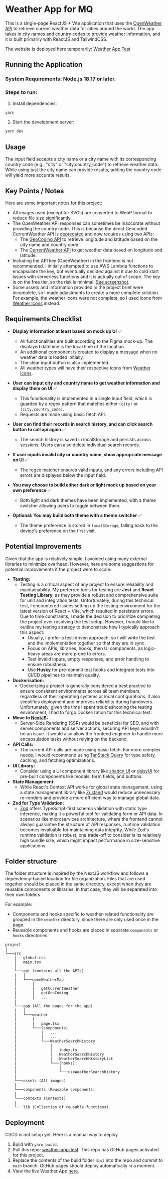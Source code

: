 # Weather App for MQ

This is a single-page ReactJS + Vite application that uses the [OpenWeather API](https://openweathermap.org/api) to retrieve current weather data for cities around the world. The app takes in city names and country codes to provide weather information, and it is built primarily with ReactJS and TailwindCSS.

The website is deployed here temporarily: [Weather App Test](https://wilsonphooyk.github.io/weather-app-test/)

## Running the Application

### System Requirements: Node.js 18.17 or later.

### Steps to run:
1. Install dependencies:
```bash
yarn
```
1. Start the development server:
```bash
yarn dev
```

## Usage

The input field accepts a city name or a city name with its corresponding country code (e.g., "city" or "city,country_code") to retrieve weather data. While using just the city name can provide results, adding the country code will yield more accurate results.

## Key Points / Notes

Here are some important notes for this project:

- All images used (except for SVGs) are converted to WebP format to reduce file size significantly.
- The OpenWeather API responses can sometimes be inaccurate without providing the country code. This is because the direct Geocoded CurrentWeather API is [deprecated](https://openweathermap.org/current#builtin) and now requires using two APIs:
  - The [GeoCoding API](https://openweathermap.org/api/geocoding-api) to retrieve longitude and latitude based on the city name and country code.
  - The [CurrentWeather API](https://openweathermap.org/current) to get weather data based on longitude and latitude.
- Including the API key (OpenWeather) in the frontend is not recommended. I initially attempted to use AWS Lambda functions to encapsulate the key, but eventually decided against it due to cold start issues with serverless functions and it is actually out of scope. The key is on the free tier, so the risk is minimal. [See screenshot](./docs/lambda.png).
- Some assets and information provided in the project brief were incomplete, so I made adjustments to create a more complete solution. For example, the weather icons were not complete, so I used icons from [Weather Icons](https://openweathermap.org/weather-conditions) instead.

## Requirements Checklist

- **Display information at least based on mock up UI** ✅
  - All functionalities are built according to the Figma mock-up. The displayed datetime is the local time of the location.
  - An additional component is created to display a message when no weather data is loaded initially.
  - The clear input button is also implemented.
  - All weather types will have their respective icons from [Weather Icons](https://openweathermap.org/weather-conditions).

- **User can input city and country name to get weather information and display them on UI** ✅
  - This functionality is implemented in a single input field, which is guarded by a regex pattern that matches either `(city)` or `(city,country_code)`.
  - Requests are made using basic fetch API.

- **User can find their records in search history, and can click search button to call api again** ✅
  - The search history is saved in localStorage and persists across sessions. Users can also delete individual search records.

- **If user inputs invalid city or country name, show appropriate message on UI** ✅
  - The regex matcher ensures valid inputs, and any errors including API errors are displayed below the input field.

- **You may choose to build either dark or light mock up based on your own preference** ✅
  - Both light and dark themes have been implemented, with a theme switcher allowing users to toggle between them.

- **Optional: You may build both theme with a theme switcher** ✅
  - The theme preference is stored in `localStorage`, falling back to the device's preference on the first visit.

## Potential Improvements

Given that the app is relatively simple, I avoided using many external libraries to minimize overhead. However, here are some suggestions for potential improvements if the project were to scale:

- **Testing:**
  - Testing is a critical aspect of any project to ensure reliability and maintainability. My preferred tools for testing are **Jest** and **React Testing Library**, as they provide a robust and comprehensive suite for unit and integration tests.
  Unfortunately, during this technical test, I encountered issues setting up the testing environment for the latest version of React + Vite, which resulted in persistent errors. Due to time constraints, I made the decision to prioritize completing the project over resolving the test setup. However, I would like to outline my testing strategy to demonstrate how I typically approach this aspect:
    - Usually, I prefer a test-driven approach, so I will write the test and the implementation together so that they are in sync.
    - Focus on APIs, libraries, hooks, then UI components, as logic-heavy areas are more prone to errors.
    - Test invalid inputs, empty responses, and error handling to ensure robustness.
    - Use **Husky** for pre-commit test hooks and integrate tests into CI/CD pipelines to maintain quality.
- **Dockerisation:**
  - Dockerizing a project is generally considered a best practice to ensure consistent environments across all team members, regardless of their operating systems or local configurations. It also simplifies deployment and improves reliability during handovers. Unfortunately, given the time I spent troubleshooting the testing environment, I had to forgo Dockerization for this technical test.
- **Move to [NextJS](https://nextjs.org/):**
  - Server-Side Rendering (SSR) would be beneficial for SEO, and with server components and server actions, securing API keys wouldn't be an issue. It would also allow the frontend engineer to handle more encapsulation tasks without relying on the backend.
- **API Calls:**
  - The current API calls are made using basic fetch. For more complex needs, I would recommend using [TanStack Query](https://tanstack.com/query/latest/docs/framework/react/overview) for type safety, caching, and fetching optimizations.
- **UI Library:**
  - Consider using a UI component library like [shadcn UI](https://ui.shadcn.com/) or [daisyUI](https://daisyui.com/) for pre-built components like modals, form fields, and buttons.
- **State Management:**
  - While React's Context API works for global state management, using a state management library like [Zustand](https://zustand.docs.pmnd.rs/getting-started/introduction) would reduce unnecessary re-renders and provide a more efficient way to manage global data.
- **Zod for Type Validation:**
  - [Zod](https://zod.dev/?id=installation) offers TypeScript-first schema validation with static type inference, making it a powerful tool for validating form or API data. In scenarios like microservices architecture, where the frontend cannot always guarantee the structure of API responses, runtime validation becomes invaluable for maintaining data integrity. While Zod's runtime validation is robust, one trade-off to consider is its relatively high bundle size, which might impact performance in size-sensitive applications.


## Folder structure

The folder structure is inspired by the NextJS workflow and follows a dependency-based location for file organization. Files that are used together should be placed in the same directory, except when they are reusable components or libraries. In that case, they will be separated into their own folders.

For example:

- Components and hooks specific to weather-related functionality are grouped in the `weather` directory, since there are only used once in the page.
- Reusable components and hooks are placed in separate `components` or `hooks` directories.

```
project
|
└───src
    │   global.css
    │   main.tsx
    │
    └───api (contains all the APIs)
    |   │   
    |   └───openWeatherMap
    |       |   
    |       |   getCurrentWeather
    |       |   getGeoCoding
    |       |   ...
    |       
    └───app (All the pages for the app)
    |   │   
    |   └───weather
    |       |   
    |       |   page.tsx
    |       └───(components)
    |           |   ...
    |           |   ...
    |           └───WeatherSearchHistory
    |               |
    |               |   index.ts
    |               |   WeatherSearchHistory
    |               |   WeatherSearchHistoryList
    |               └───(hooks)
    |                   |
    |                   └───useWeatherSearchHistory
    |
    └───assets (All images)
    |
    └───components (Reusable components)
    |
    └───contexts (Contexts)
    |
    └───lib (Collection of reusable functions)
```

## Deployment

CI/CD is not setup yet. Here is a manual way to deploy.

1. Build with `yarn build`.
2. Pull this repo: [weather-app-test](https://github.com/WilsonPhooYK/weather-app-test). This repo has GitHub pages activated for this project.
3. Replace the contents of the build folder `dist` into the repo and commit to `main` branch. GitHub pages should deploy automatically in a moment.
4. View the live Weather App [here](https://wilsonphooyk.github.io/weather-app-test/).

